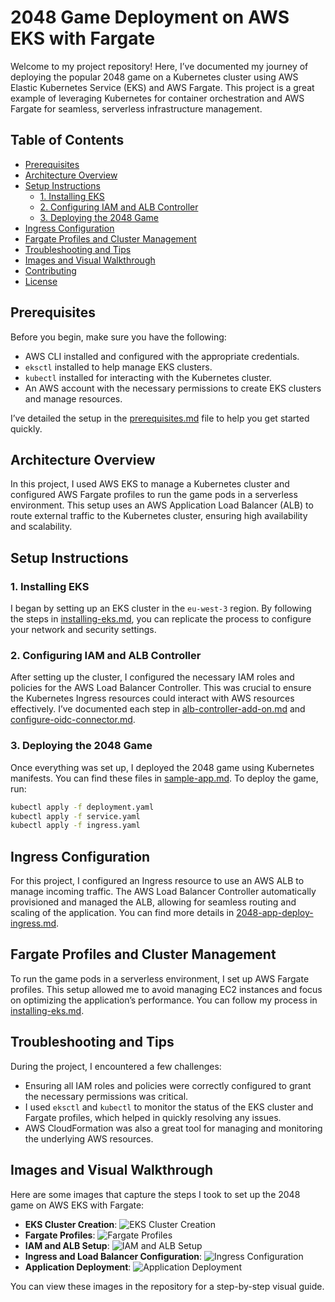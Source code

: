 
# 2048 Game Deployment on AWS EKS with Fargate

Welcome to my project repository! Here, I’ve documented my journey of deploying the popular 2048 game on a Kubernetes cluster using AWS Elastic Kubernetes Service (EKS) and AWS Fargate. This project is a great example of leveraging Kubernetes for container orchestration and AWS Fargate for seamless, serverless infrastructure management.

## Table of Contents

- [Prerequisites](#prerequisites)
- [Architecture Overview](#architecture-overview)
- [Setup Instructions](#setup-instructions)
  - [1. Installing EKS](#1-installing-eks)
  - [2. Configuring IAM and ALB Controller](#2-configuring-iam-and-alb-controller)
  - [3. Deploying the 2048 Game](#3-deploying-the-2048-game)
- [Ingress Configuration](#ingress-configuration)
- [Fargate Profiles and Cluster Management](#fargate-profiles-and-cluster-management)
- [Troubleshooting and Tips](#troubleshooting-and-tips)
- [Images and Visual Walkthrough](#images-and-visual-walkthrough)
- [Contributing](#contributing)
- [License](#license)

## Prerequisites

Before you begin, make sure you have the following:

- AWS CLI installed and configured with the appropriate credentials.
- `eksctl` installed to help manage EKS clusters.
- `kubectl` installed for interacting with the Kubernetes cluster.
- An AWS account with the necessary permissions to create EKS clusters and manage resources.

I’ve detailed the setup in the [prerequisites.md](prerequisites.md) file to help you get started quickly.

## Architecture Overview

In this project, I used AWS EKS to manage a Kubernetes cluster and configured AWS Fargate profiles to run the game pods in a serverless environment. This setup uses an AWS Application Load Balancer (ALB) to route external traffic to the Kubernetes cluster, ensuring high availability and scalability.

## Setup Instructions

### 1. Installing EKS

I began by setting up an EKS cluster in the `eu-west-3` region. By following the steps in [installing-eks.md](installing-eks.md), you can replicate the process to configure your network and security settings.

### 2. Configuring IAM and ALB Controller

After setting up the cluster, I configured the necessary IAM roles and policies for the AWS Load Balancer Controller. This was crucial to ensure the Kubernetes Ingress resources could interact with AWS resources effectively. I’ve documented each step in [alb-controller-add-on.md](alb-controller-add-on.md) and [configure-oidc-connector.md](configure-oidc-connector.md).

### 3. Deploying the 2048 Game

Once everything was set up, I deployed the 2048 game using Kubernetes manifests. You can find these files in [sample-app.md](sample-app.md). To deploy the game, run:

```bash
kubectl apply -f deployment.yaml
kubectl apply -f service.yaml
kubectl apply -f ingress.yaml
```

## Ingress Configuration

For this project, I configured an Ingress resource to use an AWS ALB to manage incoming traffic. The AWS Load Balancer Controller automatically provisioned and managed the ALB, allowing for seamless routing and scaling of the application. You can find more details in [2048-app-deploy-ingress.md](2048-app-deploy-ingress.md).

## Fargate Profiles and Cluster Management

To run the game pods in a serverless environment, I set up AWS Fargate profiles. This setup allowed me to avoid managing EC2 instances and focus on optimizing the application’s performance. You can follow my process in [installing-eks.md](installing-eks.md).

## Troubleshooting and Tips

During the project, I encountered a few challenges:
- Ensuring all IAM roles and policies were correctly configured to grant the necessary permissions was critical.
- I used `eksctl` and `kubectl` to monitor the status of the EKS cluster and Fargate profiles, which helped in quickly resolving any issues.
- AWS CloudFormation was also a great tool for managing and monitoring the underlying AWS resources.

## Images and Visual Walkthrough

Here are some images that capture the steps I took to set up the 2048 game on AWS EKS with Fargate:

- **EKS Cluster Creation**: ![EKS Cluster Creation](EKCTL%20CREATE.jpg)
- **Fargate Profiles**: ![Fargate Profiles](FARGATE.jpg)
- **IAM and ALB Setup**: ![IAM and ALB Setup](ALB%20IAM%20POLICY.jpg)
- **Ingress and Load Balancer Configuration**: ![Ingress Configuration](INGRESS%20CREATED%20LOADBALANCER.jpg)
- **Application Deployment**: ![Application Deployment](KUBECTL%20APPLY%20-F.jpg)

You can view these images in the repository for a step-by-step visual guide.
